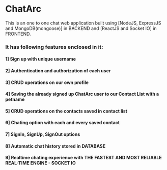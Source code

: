# ChatArc

This is an one to one chat web application built using [NodeJS, ExpressJS and MongoDB(mongoose)] in BACKEND and [ReactJS and Socket IO] in FRONTEND.

### It has following features enclosed in it:
#### 1] Sign up with unique username
#### 2] Authentication and authorization of each user
#### 3] CRUD operations on our own profile 
#### 4] Saving the already signed up ChatArc user to our Contact List with a petname
#### 5] CRUD operations on the contacts saved in contact list
#### 6] Chating option with each and every saved contact
#### 7] SignIn, SignUp, SignOut options
#### 8] Automatic chat history stored in DATABASE
#### 9] Realtime chating experience with THE FASTEST AND MOST RELIABLE REAL-TIME ENGINE - SOCKET IO
